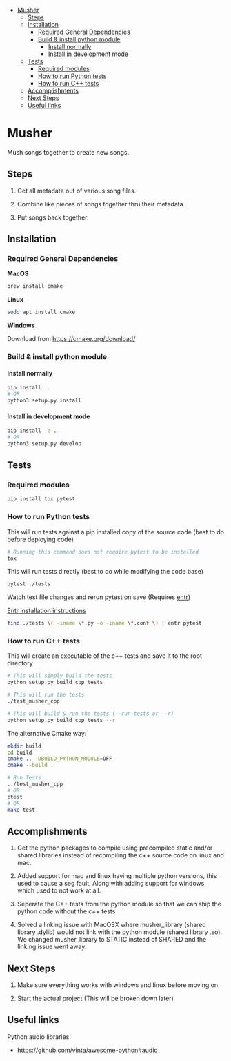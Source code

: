 <!-- MarkdownTOC -->

- [Musher](#musher)
    - [Steps](#steps)
    - [Installation](#installation)
        - [Required General Dependencies](#required-general-dependencies)
        - [Build & install python module](#build--install-python-module)
            - [Install normally](#install-normally)
            - [Install in development mode](#install-in-development-mode)
    - [Tests](#tests)
        - [Required modules](#required-modules)
        - [How to run Python tests](#how-to-run-python-tests)
        - [How to run C++ tests](#how-to-run-c-tests)
    - [Accomplishments](#accomplishments)
    - [Next Steps](#next-steps)
    - [Useful links](#useful-links)

<!-- /MarkdownTOC -->


# Musher
Mush songs together to create new songs.

## Steps

1. Get all metadata out of various song files.

2. Combine like pieces of songs together thru their metadata

3. Put songs back together. 


## Installation

### Required General Dependencies

**MacOS**
```sh
brew install cmake
```

**Linux**
```sh
sudo apt install cmake
```

**Windows**

Download from https://cmake.org/download/


### Build & install python module

#### Install normally

```sh
pip install .
# OR
python3 setup.py install
```

#### Install in development mode

```sh
pip install -e .
# OR
python3 setup.py develop
```

## Tests

### Required modules

```sh
pip install tox pytest
```

### How to run Python tests

This will run tests against a pip installed copy of the source code (best to do before deploying code)

```sh
# Running this command does not require pytest to be installed
tox 
```

This will run tests directly (best to do while modifying the code base)

```sh
pytest ./tests
```

Watch test file changes and rerun pytest on save (Requires [entr](https://bitbucket.org/eradman/entr/src/default/))

[Entr installation instructions](https://bitbucket.org/eradman/entr/src/default/)

```sh
find ./tests \( -iname \*.py -o -iname \*.conf \) | entr pytest
```

### How to run C++ tests

This will create an executable of the c++ tests and save it to the root directory

```sh
# This will simply build the tests
python setup.py build_cpp_tests

# This will run the tests
./test_musher_cpp

# This will build & run the tests (--run-tests or --r)
python setup.py build_cpp_tests --r
```

The alternative Cmake way:

```sh
mkdir build
cd build
cmake .. -DBUILD_PYTHON_MODULE=OFF
cmake --build .

# Run Tests
../test_musher_cpp
# OR
ctest
# OR
make test
```


## Accomplishments

1. Get the python packages to compile using precompiled static and/or shared libraries instead of recompiling the c++ source code on linux and mac.

2. Added support for mac and linux having multiple python versions, this used to cause a seg fault. Along with adding support for windows, which used to not work at all.

3. Seperate the C++ tests from the python module so that we can ship the python code without the c++ tests

4. Solved a linking issue with MacOSX where musher_library (shared library .dylib) would not link with the python module (shared library .so). We changed musher_library to STATIC instead of SHARED and the linking issue went away.

## Next Steps

1. Make sure everything works with windows and linux before moving on.

2. Start the actual project (This will be broken down later)

## Useful links

Python audio libraries:

* https://github.com/vinta/awesome-python#audio